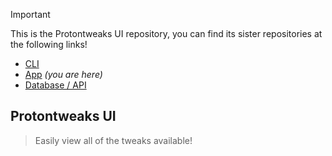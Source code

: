 > [!IMPORTANT]  
> This is the Protontweaks UI repository, you can find its sister repositories at the following links!

- [CLI](https://github.com/ribbon-studios/protontweaks)
- [App](https://github.com/ribbon-studios/protontweaks-ui) _(you are here)_
- [Database / API](https://github.com/ribbon-studios/protontweaks-db)

## Protontweaks UI

> Easily view all of the tweaks available!
